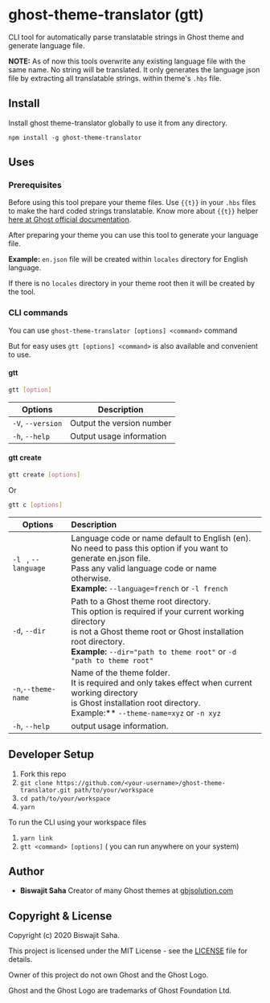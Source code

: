# ghost-theme-translator (gtt)

CLI tool for automatically parse translatable strings in Ghost theme and generate language file.

**NOTE:** As of now this tools overwrite any existing language file with the same name.  No string will be translated. It only generates the language json file by extracting all translatable strings. within theme's `.hbs` file. 



## Install

Install ghost theme-translator globally to use it from any directory.

```
npm install -g ghost-theme-translator
```

## Uses

### Prerequisites

Before using this tool prepare your theme files. Use `{{t}}` in your `.hbs` files to make the hard coded strings translatable. Know more about `{{t}}` helper [here at Ghost official documentation](https://ghost.org/docs/api/v3/handlebars-themes/helpers/translate/).

After preparing your theme you can use this tool to generate your language file.

**Example:** `en.json` file will be created within `locales` directory for English language.

If there is no `locales` directory in your theme root then it will be created by the tool.



### CLI commands

You can use `ghost-theme-translator [options] <command>` command

But for easy uses `gtt [options] <command>` is also available and convenient to use.

#### gtt

```bash
gtt [option]
```

| Options           | Description               |
| ----------------- | ------------------------- |
| `-V`, `--version` | Output the version number |
| `-h`, `--help`    | Output usage information  |

#### gtt create

```bash
gtt create [options]
```

Or

```bash
gtt c [options]
```

| Options                 | Description                                                  |
| ----------------------- | :----------------------------------------------------------- |
| `-l ` , `--language`    | Language code or name default to English (en). <br/>No need to pass this option if you want to generate en.json file.<br/>Pass any valid language code or name otherwise.<br/>**Example:** `--language=french` or `-l french` |
| `-d`, `--dir`           | Path to a Ghost theme root directory.<br>This option is required if your current working directory<br/>is not a Ghost theme root or Ghost installation root directory.<br/>**Example:** `--dir="path to theme root"` or `-d "path to theme root"` |
| ```-n```,`--theme-name` | Name of the theme folder.<br/>It is required and only takes effect when current working directory <br/> is Ghost installation root directory.<br/>Example:** `--theme-name=xyz` or `-n xyz` |
| `-h`, `--help`          | output usage information.                                    |



## Developer Setup

1. Fork this repo
2. `git clone https://github.com/<your-username>/ghost-theme-translator.git path/to/your/workspace`
3. `cd path/to/your/workspace`
4. `yarn`

To run the CLI using your workspace files

1. `yarn link`
2. `gtt <command> [options]` ( you can run anywhere on your system)



## Author

* **Biswajit Saha** Creator of many Ghost themes at [gbjsolution.com](https://gbjsolution.com/)

## Copyright & License

Copyright (c) 2020 Biswajit Saha.

This project is licensed under the MIT License - see the [LICENSE](https://github.com/biswajit-saha/ghost-theme-translator/blob/master/LICENSE) file for details.

Owner of this project do not own Ghost and the Ghost Logo.

Ghost and the Ghost Logo are trademarks of Ghost Foundation Ltd.
